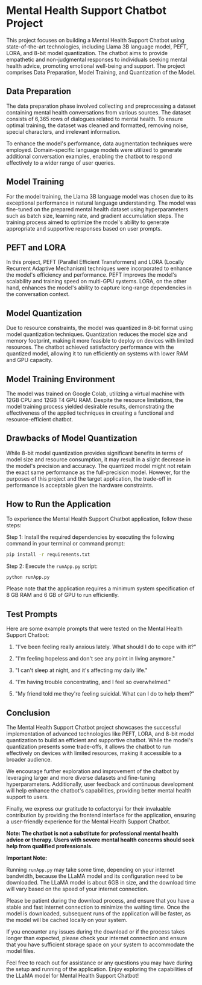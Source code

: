# Mental Health Support Chatbot Project

This project focuses on building a Mental Health Support Chatbot using state-of-the-art technologies, including Llama 3B language model, PEFT, LORA, and 8-bit model quantization. The chatbot aims to provide empathetic and non-judgmental responses to individuals seeking mental health advice, promoting emotional well-being and support. The project comprises Data Preparation, Model Training, and Quantization of the Model.

## Data Preparation

The data preparation phase involved collecting and preprocessing a dataset containing mental health conversations from various sources. The dataset consists of 6,365 rows of dialogues related to mental health. To ensure optimal training, the dataset was cleaned and formatted, removing noise, special characters, and irrelevant information.

To enhance the model's performance, data augmentation techniques were employed. Domain-specific language models were utilized to generate additional conversation examples, enabling the chatbot to respond effectively to a wider range of user queries.

## Model Training

For the model training, the Llama 3B language model was chosen due to its exceptional performance in natural language understanding. The model was fine-tuned on the prepared mental health dataset using hyperparameters such as batch size, learning rate, and gradient accumulation steps. The training process aimed to optimize the model's ability to generate appropriate and supportive responses based on user prompts.

## PEFT and LORA

In this project, PEFT (Parallel Efficient Transformers) and LORA (Locally Recurrent Adaptive Mechanism) techniques were incorporated to enhance the model's efficiency and performance. PEFT improves the model's scalability and training speed on multi-GPU systems. LORA, on the other hand, enhances the model's ability to capture long-range dependencies in the conversation context.

## Model Quantization

Due to resource constraints, the model was quantized in 8-bit format using model quantization techniques. Quantization reduces the model size and memory footprint, making it more feasible to deploy on devices with limited resources. The chatbot achieved satisfactory performance with the quantized model, allowing it to run efficiently on systems with lower RAM and GPU capacity.

## Model Training Environment

The model was trained on Google Colab, utilizing a virtual machine with 12GB CPU and 12GB T4 GPU RAM. Despite the resource limitations, the model training process yielded desirable results, demonstrating the effectiveness of the applied techniques in creating a functional and resource-efficient chatbot.

## Drawbacks of Model Quantization

While 8-bit model quantization provides significant benefits in terms of model size and resource consumption, it may result in a slight decrease in the model's precision and accuracy. The quantized model might not retain the exact same performance as the full-precision model. However, for the purposes of this project and the target application, the trade-off in performance is acceptable given the hardware constraints.

## How to Run the Application

To experience the Mental Health Support Chatbot application, follow these steps:

Step 1: Install the required dependencies by executing the following command in your terminal or command prompt:

```bash
pip install -r requirements.txt
```

Step 2: Execute the `runApp.py` script:

```bash
python runApp.py
```

Please note that the application requires a minimum system specification of 8 GB RAM and 6 GB of GPU to run efficiently.

## Test Prompts

Here are some example prompts that were tested on the Mental Health Support Chatbot:

1. "I've been feeling really anxious lately. What should I do to cope with it?"

2. "I'm feeling hopeless and don't see any point in living anymore."

3. "I can't sleep at night, and it's affecting my daily life."

4. "I'm having trouble concentrating, and I feel so overwhelmed."

5. "My friend told me they're feeling suicidal. What can I do to help them?"

## Conclusion

The Mental Health Support Chatbot project showcases the successful implementation of advanced technologies like PEFT, LORA, and 8-bit model quantization to build an efficient and supportive chatbot. While the model's quantization presents some trade-offs, it allows the chatbot to run effectively on devices with limited resources, making it accessible to a broader audience.

We encourage further exploration and improvement of the chatbot by leveraging larger and more diverse datasets and fine-tuning hyperparameters. Additionally, user feedback and continuous development will help enhance the chatbot's capabilities, providing better mental health support to users.

Finally, we express our gratitude to cofactoryai for their invaluable contribution by providing the frontend interface for the application, ensuring a user-friendly experience for the Mental Health Support Chatbot.

**Note: The chatbot is not a substitute for professional mental health advice or therapy. Users with severe mental health concerns should seek help from qualified professionals.**


**Important Note:**

Running `runApp.py` may take some time, depending on your internet bandwidth, because the LLaMA model and its configuration need to be downloaded. The LLaMA model is about 6GB in size, and the download time will vary based on the speed of your internet connection.

Please be patient during the download process, and ensure that you have a stable and fast internet connection to minimize the waiting time. Once the model is downloaded, subsequent runs of the application will be faster, as the model will be cached locally on your system.

If you encounter any issues during the download or if the process takes longer than expected, please check your internet connection and ensure that you have sufficient storage space on your system to accommodate the model files.

Feel free to reach out for assistance or any questions you may have during the setup and running of the application. Enjoy exploring the capabilities of the LLaMA model for Mental Health Support Chatbot!
